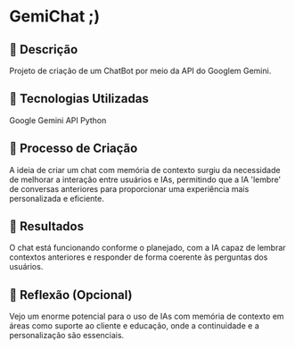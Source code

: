 # GemiChat ;)

## 📒 Descrição
Projeto de criação de um ChatBot por meio da API do Googlem Gemini.

## 🤖 Tecnologias Utilizadas
Google Gemini API
Python

## 🧐 Processo de Criação
A ideia de criar um chat com memória de contexto surgiu da necessidade de melhorar a interação entre usuários e IAs, permitindo que a IA 'lembre' de conversas anteriores para proporcionar uma experiência mais personalizada e eficiente.

## 🚀 Resultados
O chat está funcionando conforme o planejado, com a IA capaz de lembrar contextos anteriores e responder de forma coerente às perguntas dos usuários.

## 💭 Reflexão (Opcional)
Vejo um enorme potencial para o uso de IAs com memória de contexto em áreas como suporte ao cliente e educação, onde a continuidade e a personalização são essenciais.
